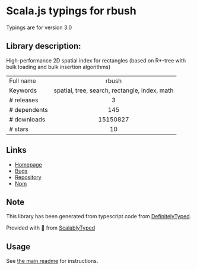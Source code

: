 
# Scala.js typings for rbush

Typings are for version 3.0

## Library description:
High-performance 2D spatial index for rectangles (based on R*-tree with bulk loading and bulk insertion algorithms)

|                    |                 |
| ------------------ | :-------------: |
| Full name          | rbush |
| Keywords           | spatial, tree, search, rectangle, index, math |
| # releases         | 3 |
| # dependents       | 145 |
| # downloads        | 15150827 |
| # stars            | 10 |

## Links
- [Homepage](https://github.com/mourner/rbush)
- [Bugs](https://github.com/mourner/rbush/issues)
- [Repository](https://github.com/mourner/rbush)
- [Npm](https://www.npmjs.com/package/rbush)
    


## Note
This library has been generated from typescript code from [DefinitelyTyped](https://definitelytyped.org).

Provided with :purple_heart: from [ScalablyTyped](https://github.com/oyvindberg/ScalablyTyped)

## Usage
See [the main readme](../../readme.md) for instructions.


